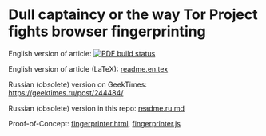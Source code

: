 Dull captaincy or the way Tor Project fights browser fingerprinting
====================================================================
English version of article: [![PDF build status](https://gitlab.com/KOLANICH1/Article-2015-Dull-captaincy-or-the-way-Tor-Project-fights-browser-fingerprinting/badges/master/pipeline.svg)](https://gitlab.com/KOLANICH1/Article-2015-Dull-captaincy-or-the-way-Tor-Project-fights-browser-fingerprinting/-/jobs/artifacts/master/raw/readme.en.pdf?job=build)

English version of article (LaTeX): [readme.en.tex](readme.en.tex)

Russian (obsolete) version on GeekTimes: https://geektimes.ru/post/244484/

Russian (obsolete) version in this repo: [readme.ru.md](readme.ru.md)

Proof-of-Concept: [fingerprinter.html](fingerprinter.html), [fingerprinter.js](fingerprinter.js)
